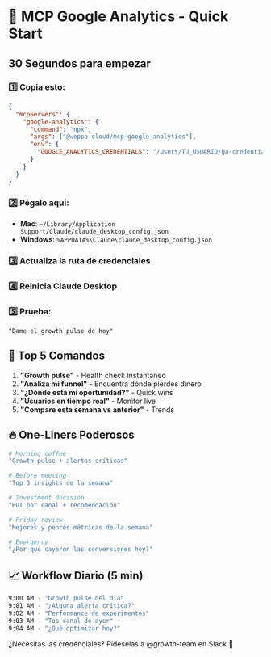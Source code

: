 # 🚀 MCP Google Analytics - Quick Start

## 30 Segundos para empezar

### 1️⃣ Copia esto:
```json
{
  "mcpServers": {
    "google-analytics": {
      "command": "npx",
      "args": ["@weppa-cloud/mcp-google-analytics"],
      "env": {
        "GOOGLE_ANALYTICS_CREDENTIALS": "/Users/TU_USUARIO/ga-credentials.json"
      }
    }
  }
}
```

### 2️⃣ Pégalo aquí:
- **Mac**: `~/Library/Application Support/Claude/claude_desktop_config.json`
- **Windows**: `%APPDATA%\Claude\claude_desktop_config.json`

### 3️⃣ Actualiza la ruta de credenciales

### 4️⃣ Reinicia Claude Desktop

### 5️⃣ Prueba:
```
"Dame el growth pulse de hoy"
```

## 🎯 Top 5 Comandos

1. **"Growth pulse"** - Health check instantáneo
2. **"Analiza mi funnel"** - Encuentra dónde pierdes dinero
3. **"¿Dónde está mi oportunidad?"** - Quick wins
4. **"Usuarios en tiempo real"** - Monitor live
5. **"Compare esta semana vs anterior"** - Trends

## 🔥 One-Liners Poderosos

```bash
# Morning coffee
"Growth pulse + alertas críticas"

# Before meeting
"Top 3 insights de la semana"

# Investment decision  
"ROI por canal + recomendación"

# Friday review
"Mejores y peores métricas de la semana"

# Emergency
"¿Por qué cayeron las conversiones hoy?"
```

## 📈 Workflow Diario (5 min)

```bash
9:00 AM - "Growth pulse del día"
9:01 AM - "¿Alguna alerta crítica?"
9:02 AM - "Performance de experimentos"
9:03 AM - "Top canal de ayer"
9:04 AM - "¿Qué optimizar hoy?"
```

¿Necesitas las credenciales? Pídeselas a @growth-team en Slack 💬